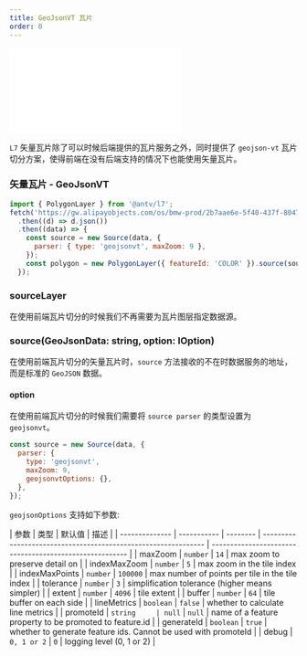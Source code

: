 ```yaml
---
title: GeoJsonVT 瓦片
order: 0
---
```


<embed src="@/docs/api/common/style.md"></embed>

`L7` 矢量瓦片除了可以时候后端提供的瓦片服务之外，同时提供了 `geojson-vt` 瓦片切分方案，使得前端在没有后端支持的情况下也能使用矢量瓦片。

### 矢量瓦片 - GeoJsonVT

```javascript
import { PolygonLayer } from '@antv/l7';
fetch('https://gw.alipayobjects.com/os/bmw-prod/2b7aae6e-5f40-437f-8047-100e9a0d2808.json')
  .then((d) => d.json())
  .then((data) => {
    const source = new Source(data, {
      parser: { type: 'geojsonvt', maxZoom: 9 },
    });
    const polygon = new PolygonLayer({ featureId: 'COLOR' }).source(source).color('red');
  });
```

### sourceLayer

在使用前端瓦片切分的时候我们不再需要为瓦片图层指定数据源。

### source(GeoJsonData: string, option: IOption)

在使用前端瓦片切分的矢量瓦片时，`source` 方法接收的不在时数据服务的地址，而是标准的 `GeoJSON` 数据。

#### option

在使用前端瓦片切分的时候我们需要将 `source parser` 的类型设置为 `geojsonvt`。

```js
const source = new Source(data, {
  parser: {
    type: 'geojsonvt',
    maxZoom: 9,
    geojsonvtOptions: {},
  },
});
```

`geojsonOptions` 支持如下参数:

| 参数           | 类型        | 默认值   | 描述                                                           |
| -------------- | ----------- | -------- | -------------------------------------------------------------- | ------------------------------------------------------- |
| maxZoom        | `number`    | `14`     | max zoom to preserve detail on                                 |
| indexMaxZoom   | `number`    | `5`      | max zoom in the tile index                                     |
| indexMaxPoints | `number`    | `100000` | max number of points per tile in the tile index                |
| tolerance      | `number`    | `3`      | simplification tolerance (higher means simpler)                |
| extent         | `number`    | `4096`   | tile extent                                                    |
| buffer         | `number`    | `64`     | tile buffer on each side                                       |
| lineMetrics    | `boolean`   | `false`  | whether to calculate line metrics                              |
| promoteId      | `string     | null`    | `null`                                                         | name of a feature property to be promoted to feature.id |
| generateId     | `boolean`   | `true`   | whether to generate feature ids. Cannot be used with promoteId |
| debug          | `0, 1 or 2` | `0`      | logging level (0, 1 or 2)                                      |
